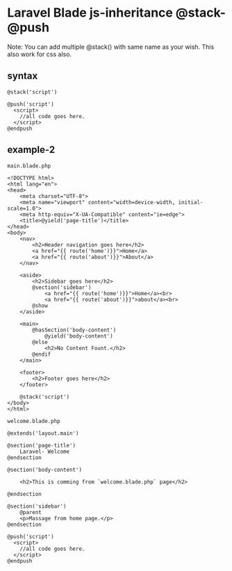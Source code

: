 # Laravel Blade js-inheritance @stack-@push 
Note: You can add multiple @stack() with same name as your wish. This also work for css also.
## syntax

```
@stack('script')
```
```
@push('script')
  <script>
    //all code goes here.
  </script>
@endpush
```

## example-2
` main.blade.php `
```
<!DOCTYPE html>
<html lang="en">
<head>
    <meta charset="UTF-8">
    <meta name="viewport" content="width=device-width, initial-scale=1.0">
    <meta http-equiv="X-UA-Compatible" content="ie=edge">
    <title>@yield('page-title')</title>
</head>
<body>
    <nav>
        <h2>Header navigation goes here</h2>
        <a href="{{ route('home')}}">Home</a>
        <a href="{{ route('about')}}">About</a>
    </nav>

    <aside>
        <h2>Sidebar goes here</h2>
        @section('sidebar')
            <a href="{{ route('home')}}">Home</a><br>
            <a href="{{ route('about')}}">about</a><br>
        @show
    </aside>

    <main>
        @hasSection('body-content')
            @yield('body-content')
        @else
            <h2>No Content Fount.</h2>
        @endif
    </main>

    <footer>
        <h2>Footer goes here</h2>
    </footer>

    @stack('script')
</body>
</html>
```

` welcome.blade.php `
```
@extends('layout.main')

@section('page-title')
    Laravel- Welcome
@endsection

@section('body-content')

    <h2>This is comming from `welcome.blade.php` page</h2>

@endsection

@section('sidebar')
    @parent
    <p>Massage from home page.</p>
@endsection

@push('script')
  <script>
    //all code goes here.
  </script>
@endpush
```

